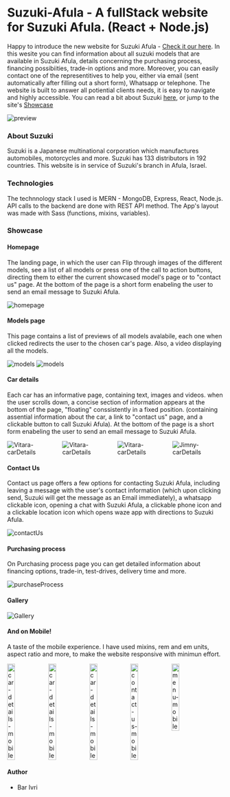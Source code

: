 

# Suzuki-Afula - A fullStack website for Suzuki Afula. (React + Node.js)

Happy to introduce the new website for Suzuki Afula - [Check it our here](https://suzuki-by-bar.herokuapp.com/).
In this wesite you can find information about all suzuki models that are available in Suzuki Afula, details concerning the purchasing process, financing possibiities, trade-in options and more. Moreover, you can easily contact one of the representitives to help you, either via email (sent automatically after filling out a short form), Whatsapp or telephone. The website is built to answer all potiential clients needs, it is easy to navigate and highly accessible.
You can read a bit about Suzuki [here](#about-Suzuki), or jump to the site's [Showcase](#showcase)

![preview](https://res.cloudinary.com/debmbjvbh/image/upload/v1668635642/suzuki/readme/homepage_avnuek.png)

### About Suzuki

Suzuki is a Japanese multinational corporation which manufactures automobiles, motorcycles and more. Suzuki has 133 distributors in 192 countries. This website is in service of Suzuki's branch in Afula, Israel.

### Technologies

The technnology stack I used is MERN - MongoDB, Express, React, Node.js.
API calls to the backend are done with REST API method.
The App's layout was made with Sass (functions, mixins, variables).

### Showcase

#### Homepage

The landing page, in which the user can Flip through images of the different models, see a list of all models or press one of the call to action buttons, directing them to either the current showcased model's page or to "contact us" page. At the bottom of the page is a short form enabeling the user to send an email message to Suzuki Afula.

![homepage](https://res.cloudinary.com/debmbjvbh/image/upload/v1668625292/suzuki/readme/Screenshot_2_detbl5.png)

#### Models page

This page contains a list of previews of all models avalabile, each one when clicked redirects the user to the chosen car's page. Also, a video displaying all the models. 

<div>
<img src="https://res.cloudinary.com/debmbjvbh/image/upload/v1668637597/suzuki/readme/%D7%93%D7%92%D7%9E%D7%99%D7%9D4_lfklcf_c2f533.png" alt="models"  title="models"   />
<img src="https://res.cloudinary.com/debmbjvbh/image/upload/v1668637436/suzuki/readme/%D7%93%D7%92%D7%9E%D7%99%D7%9D3_jzoxll.png" alt="models"  title="models" />
</div>

#### Car details

Each car has an informative page, containing text, images and videos. when the user scrolls down, a concise section of information appears at the bottom of the page, "floating" conssistently in a fixed position. (containing assential information about the car, a link to "contact us" page, and a clickable button to call Suzuki Afula). At the bottom of the page is a short form enabeling the user to send an email message to Suzuki Afula.

<div style="display:flex; gap:10px">
  <img src="https://res.cloudinary.com/debmbjvbh/image/upload/v1668636496/suzuki/readme/%D7%9E%D7%9B%D7%95%D7%A0%D7%99%D7%AA7_qqwmdq.png"   alt="Vitara-carDetails"  title="Vitara-carDetails"   />

  <img src="https://res.cloudinary.com/debmbjvbh/image/upload/v1668636512/suzuki/readme/%D7%9E%D7%9B%D7%95%D7%A0%D7%99%D7%AA8_gjki3r.png" alt="Vitara-carDetails"     title="Vitara-carDetails" />

<img src="https://res.cloudinary.com/debmbjvbh/image/upload/v1668625275/suzuki/readme/%D7%9E%D7%9B%D7%95%D7%A0%D7%99%D7%AA_%D7%92%D7%99%D7%9E%D7%A0%D7%99_1_yz516y.png" alt="Vitara-carDetails"  title="Jimny-carDetails"   />
<img src="https://res.cloudinary.com/debmbjvbh/image/upload/v1668625274/suzuki/readme/%D7%9E%D7%9B%D7%95%D7%A0%D7%99%D7%AA_%D7%92%D7%99%D7%9E%D7%A0%D7%99_2_mvy0ww.png" alt="Jimny-carDetails"  title="Jimny-carDetails" />
</div>

#### Contact Us

Contact us page offers a few options for contacting Suzuki Afula, including leaving a message with the user's contact information (which upon clicking send, Suzuki will get the message as an Email immediately), a whatsapp clickable icon, opening a chat with Suzuki Afula, a clickable phone icon and a clickable location icon which opens waze app with directions to Suzuki Afula.

![contactUs](https://res.cloudinary.com/debmbjvbh/image/upload/v1668625270/suzuki/readme/%D7%A6%D7%95%D7%A8_%D7%A7%D7%A9%D7%A8_to15tq.png)

#### Purchasing process

On Purchasing process page you can get detailed information about financing options, trade-in, test-drives, delivery time and more.

![purchaseProcess](https://res.cloudinary.com/debmbjvbh/image/upload/v1668625268/suzuki/readme/%D7%AA%D7%94%D7%9C%D7%99%D7%9A_%D7%A8%D7%9B%D7%99%D7%A9%D7%94_gwdkgs.png)


#### Gallery

![Gallery](https://res.cloudinary.com/debmbjvbh/image/upload/v1668638594/suzuki/readme/%D7%92%D7%9C%D7%A8%D7%99%D7%942_hojdfd.png)

#### And on Mobile!

A taste of the mobile experience. I have used mixins, rem and em units, aspect ratio and  more, to make the website responsive with minimun effort.

<div style="display:flex">
<img src="https://res.cloudinary.com/debmbjvbh/image/upload/v1668625270/suzuki/readme/%D7%9E%D7%9B%D7%95%D7%A0%D7%99%D7%AA_%D7%9E%D7%95%D7%91%D7%99%D7%9C4_ebuovf.png" alt="car-details-mobile" width="19%" title="car-details-mobile"   />
<img src="https://res.cloudinary.com/debmbjvbh/image/upload/v1668625267/suzuki/readme/%D7%9E%D7%9B%D7%95%D7%A0%D7%99%D7%AA_%D7%9E%D7%95%D7%91%D7%99%D7%9C_ghupmg.png" alt="car-details-mobile" width="19%" title="car-details-mobile" />
<img src="https://res.cloudinary.com/debmbjvbh/image/upload/v1668625268/suzuki/readme/%D7%9E%D7%9B%D7%95%D7%A0%D7%99%D7%AA_%D7%9E%D7%95%D7%91%D7%99%D7%9C3_nzybob.png" alt="car-details-mobile" width="19%" title="car-details-mobile" />
<img src="https://res.cloudinary.com/debmbjvbh/image/upload/v1668625269/suzuki/readme/%D7%A6%D7%95%D7%A8_%D7%A7%D7%A9%D7%A8_%D7%9E%D7%95%D7%91%D7%99%D7%9C_t8ttib.png" alt="contact-us-mobile" width="19%" title="contact-us-mobile" />
<img src="https://res.cloudinary.com/debmbjvbh/image/upload/v1668625270/suzuki/readme/%D7%AA%D7%A4%D7%A8%D7%99%D7%98_%D7%9E%D7%95%D7%91%D7%99%D7%9C_jcebo8.png" alt="menu-mobile" width="19%" title="menu-mobile" />
</div>

#### Author

* Bar Ivri






